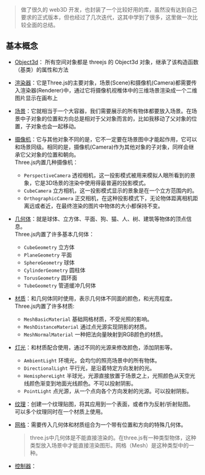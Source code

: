 <!-- 1661746029223 -->
<!-- Threejs 完全入门 -->
<!-- Threejs 完全入门关键概念和技术总结 -->
<!--  -->
<!-- Tech -->

> 做了很久的 web3D 开发，也封装了一个比较好用的库，虽然没有达到自己要求的正式版本，但也经过了几次迭代，这其中学到了很多，这里做一次比较全面的总结。
## 基本概念



* [Object3d](https://threejs.org/docs/index.html#api/zh/core/Object3D)： 所有空间对象都是 threejs 的 Object3d 对象，继承了该构造函数（基类）的属性和方法 
* [渲染器](https://threejs.org/docs/#api/zh/renderers/WebGLRenderer)：它是Three.js的主要对象，场景(Scene)和摄像机(Camera)都需要传入渲染器(Renderer)中，通过它将摄像机视椎体中的三维场景渲染成一个二维图片显示在画布上
* [场景](https://threejs.org/docs/index.html#api/zh/scenes/Scene)：它就相当于一个大容器，我们需要展示的所有物体都要放入场景。在场景中子对象的位置和方向总是相对于父对象而言的，比如我移动了父对象的位置，子对象也会一起移动。
* [摄像机](https://threejs.org/docs/index.html#api/zh/cameras/Camera)：它与其他对象不同的是，它不一定要在场景图中才能起作用，它可以和场景同级。相同的是，摄像机(Camera)作为其他对象的子对象，同样会继承它父对象的位置和朝向。  
    Three.js内置几种摄像机：
    * `PerspectiveCamera` 透视相机，这一投影模式被用来模拟人眼所看到的景象，它是3D场景的渲染中使用得最普遍的投影模式。
    * `CubeCamera` 立方相机，这一投影模式显示的景象是在一个立方范围内的。
	* `OrthographicCamera` 正交相机，在这种投影模式下，无论物体距离相机距离远或者近，在最终渲染的图片中物体的大小都保持不变。
* [几何体](https://threejs.org/docs/#api/zh/geometries/BoxGeometry)：就是球体、立方体、平面、狗、猫、人、树、建筑等物体的顶点信息。  
	Three.js内置了许多基本几何体：
    * `CubeGeometry` 立方体
	* `PlaneGeometry` 平面
	* `SphereGeometry` 球体
	* `CylinderGeometry` 圆柱体
	* `TorusGeometry` 圆环面
	* `TubeGeometry` 管道缓冲几何体
* [材质](https://threejs.org/docs/#api/zh/materials/Material)：和几何体同时使用，表示几何体不同面的颜色，和光亮程度。  
	Three.js内置了许多材质:
    * `MeshBasicMaterial` 基础网格材质，不受光照的影响。
	* `MeshDistanceMaterial` 通过点光源实现阴影的材质。
	* `MeshNormalMaterial` 一种把法向量映射到RGB颜色的材质。
* [灯光](https://threejs.org/docs/index.html?q=light#api/zh/lights/Light)：和材质配合使用，通过不同的光源来修改颜色，添加阴影等。  
	* `AmbientLight` 环境光，会均匀的照亮场景中的所有物体。
	* `DirectionalLight` 平行光，是沿着特定方向发射的光。
	* `HemisphereLight` 半球光，光源直接放置于场景之上，光照颜色从天空光线颜色渐变到地面光线颜色。不可以投射阴影。
	* `PointLight` 点光源，从一个点向各个方向发射的光源。可以投射阴影。
* [纹理](https://threejs.org/docs/#api/zh/textures/Texture)：创建一个纹理贴图，将其应用到一个表面，或者作为反射/折射贴图。可以多个纹理同时在一个材质上使用。
* [网格](https://threejs.org/docs/#api/zh/objects/Mesh)：需要传入几何体和材质组合为一个带有位置和方向的特殊几何体。
	> three.js中几何体是不能直接渲染的。在three.js有一种类型物体，这种类型放入场景中才能直接渲染图形。网格（Mesh）是这种类型中的一种。

* [控制器](https://threejs.org/docs/index.html#examples/zh/controls/DragControls)：